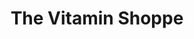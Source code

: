 ---
title: "The Vitamin Shoppe"
url: /north-myrtle-beach/the-vitamin-shoppe/
shop: Nahrungsergänzung
---